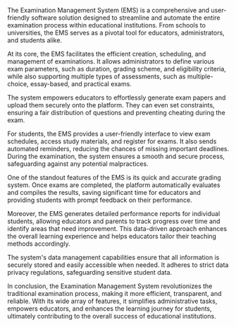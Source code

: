 The Examination Management System (EMS) is a comprehensive and user-friendly software solution designed to streamline and automate the entire examination process within educational institutions. From schools to universities, the EMS serves as a pivotal tool for educators, administrators, and students alike.

At its core, the EMS facilitates the efficient creation, scheduling, and management of examinations. It allows administrators to define various exam parameters, such as duration, grading scheme, and eligibility criteria, while also supporting multiple types of assessments, such as multiple-choice, essay-based, and practical exams.

The system empowers educators to effortlessly generate exam papers and upload them securely onto the platform. They can even set constraints, ensuring a fair distribution of questions and preventing cheating during the exam.

For students, the EMS provides a user-friendly interface to view exam schedules, access study materials, and register for exams. It also sends automated reminders, reducing the chances of missing important deadlines. During the examination, the system ensures a smooth and secure process, safeguarding against any potential malpractices.

One of the standout features of the EMS is its quick and accurate grading system. Once exams are completed, the platform automatically evaluates and compiles the results, saving significant time for educators and providing students with prompt feedback on their performance.

Moreover, the EMS generates detailed performance reports for individual students, allowing educators and parents to track progress over time and identify areas that need improvement. This data-driven approach enhances the overall learning experience and helps educators tailor their teaching methods accordingly.

The system's data management capabilities ensure that all information is securely stored and easily accessible when needed. It adheres to strict data privacy regulations, safeguarding sensitive student data.

In conclusion, the Examination Management System revolutionizes the traditional examination process, making it more efficient, transparent, and reliable. With its wide array of features, it simplifies administrative tasks, empowers educators, and enhances the learning journey for students, ultimately contributing to the overall success of educational institutions.





